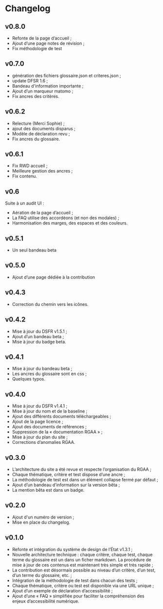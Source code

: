 Changelog
====================================================================

v0.8.0
--------------------------------------------------------------------

* Refonte de la page d’accueil ;
* Ajout d’une page notes de révision ;
* Fix méthodologie de test

v0.7.0
--------------------------------------------------------------------

* génération des fichiers glossaire.json et criteres.json ;
* update DFSR 1.6 ;
* Bandeau d'information importante ;
* Ajout d’un marqueur matomo ;
* Fix ancres des critères.

v0.6.2
--------------------------------------------------------------------

* Relecture (Merci Sophie) ;
* ajout des documents disparus ;
* Modèle de déclaration revu ;
* Fix ancres du glossaire.

v0.6.1
--------------------------------------------------------------------

* Fix RWD accueil ;
* Meilleure gestion des ancres ;
* Fix contenu.

v0.6
--------------------------------------------------------------------

Suite à un audit UI :
* Aération de la page d’accueil ;
* La FAQ utilise des accordéons (et non des modales) ;
* Harmonisation des marges, des espaces et des couleurs.

v0.5.1
--------------------------------------------------------------------

* Un seul bandeau beta

v0.5.0
--------------------------------------------------------------------

* Ajout d’une page dédiée à la contribution

v0.4.3
--------------------------------------------------------------------

* Correction du chemin vers les icônes.

v0.4.2
--------------------------------------------------------------------

* Mise à jour du DSFR v1.5.1 ;
* Ajout d’un bandeau beta ;
* Mise à jour du badge beta.

v0.4.1
--------------------------------------------------------------------

* Mise à jour du bandeau beta ;
* Les ancres du glossaire sont en css ;
* Quelques typos.

v0.4.0
--------------------------------------------------------------------

* Mise à jour du DSFR v1.4.1 ;
* Mise à jour du nom et de la baseline ;
* Ajout des différents documents téléchargeables ;
* Ajout de la page licence ;
* Ajout des documents de références ;
* Suppression de la « documentation RGAA » ;
* Mise à jour du plan du site ;
* Corrections d’anomalies RGAA.

v0.3.0
--------------------------------------------------------------------

* L’architecture du site a été revue et respecte l’organisation du RGAA ;
* Chaque thématique, critère et test dispose d’une ancre ;
* La méthodologie de test est dans un élément collapse fermé par défaut ;
* Ajout d’un bandeau d’information sur la version bêta ;
* La mention bêta est dans un badge.

v0.2.0
--------------------------------------------------------------------

* Ajout d'un numéro de version ;
* Mise en place du changelog.

v0.1.0
--------------------------------------------------------------------

* Refonte et intégration du système de design de l’État v1.3.1 ;
* Nouvelle architecture technique : chaque critère, chaque test, chaque terme du glossaire est un dans un ficher markdown. La procédure de mise à jour de ces contenus est maintenant très simple et très rapide ;
* La contribution est désormais possible au niveau d’un critère, d’un test, d’un terme du glossaire, etc. ;
* Intégration de la méthodologie de test dans chacun des tests ;
* Chaque thématique, critère ou test est disponible via une URL unique ;
* Ajout d’un exemple de déclaration d’accessibilité ;
* Ajout d’une « FAQ » simplifiée pour faciliter la compréhension des enjeux d’accessibilité numérique.



